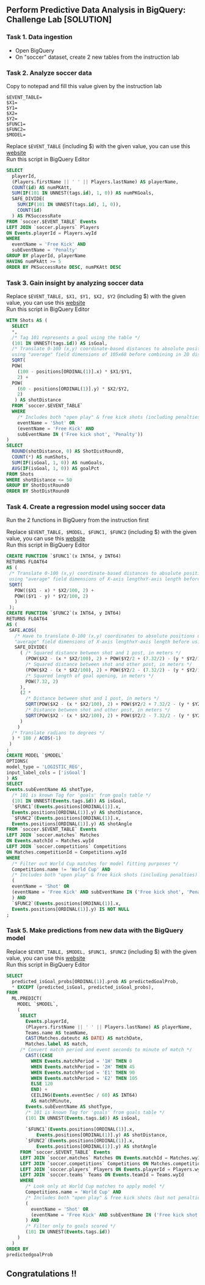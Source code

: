## Perform Predictive Data Analysis in BigQuery: Challenge Lab [SOLUTION]

### Task 1. Data ingestion
* Open BigQuery
* On "soccer" dataset, create 2 new tables from the instruction lab

### Task 2. Analyze soccer data
Copy to notepad and fill this value given by the instruction lab
```
$EVENT_TABLE=
$X1=
$Y1=
$X2=
$Y2=
$FUNC1=
$FUNC2=
$MODEL=
```
Replace ```$EVENT_TABLE``` (including $) with the given value, you can use this [website](https://www.browserling.com/tools/text-replace) <br />
Run this script in BigQuery Editor
```sql
SELECT
  playerId,
  (Players.firstName || ' ' || Players.lastName) AS playerName,
  COUNT(id) AS numPKAtt,
  SUM(IF(101 IN UNNEST(tags.id), 1, 0)) AS numPKGoals,
  SAFE_DIVIDE(
    SUM(IF(101 IN UNNEST(tags.id), 1, 0)),
    COUNT(id)
  ) AS PKSuccessRate
FROM `soccer.$EVENT_TABLE` Events
LEFT JOIN `soccer.players` Players
ON Events.playerId = Players.wyId
WHERE
  eventName = 'Free Kick' AND
  subEventName = 'Penalty'
GROUP BY playerId, playerName
HAVING numPkAtt >= 5
ORDER BY PKSuccessRate DESC, numPKAtt DESC
```

### Task 3. Gain insight by analyzing soccer data
Replace ```$EVENT_TABLE, $X1, $Y1, $X2, $Y2``` (including $) with the given value, you can use this [website](https://www.browserling.com/tools/text-replace) <br />
Run this script in BigQuery Editor
```sql
WITH Shots AS (
  SELECT
  *,
  /* Tag 101 represents a goal using the table */
  (101 IN UNNEST(tags.id)) AS isGoal,
  /* Translate 0-100 (x,y) coordinate-based distances to absolute positions
  using "average" field dimensions of 105x68 before combining in 2D dist calc */
  SQRT(
  POW(
    (100 - positions[ORDINAL(1)].x) * $X1/$Y1,
    2) +
  POW(
    (60 - positions[ORDINAL(1)].y) * $X2/$Y2,
    2)
   ) AS shotDistance
  FROM `soccer.$EVENT_TABLE`
  WHERE
    /* Includes both "open play" & free kick shots (including penalties) */
    eventName = 'Shot' OR
    (eventName = 'Free Kick' AND
    subEventName IN ('Free kick shot', 'Penalty'))
)
SELECT
  ROUND(shotDistance, 0) AS ShotDistRound0,
  COUNT(*) AS numShots,
  SUM(IF(isGoal, 1, 0)) AS numGoals,
  AVG(IF(isGoal, 1, 0)) AS goalPct
FROM Shots
WHERE shotDistance <= 50
GROUP BY ShotDistRound0
ORDER BY ShotDistRound0
```

### Task 4. Create a regression model using soccer data
Run the 2 functions in BigQuery from the instruction first

Replace ```$EVENT_TABLE, $MODEL, $FUNC1, $FUNC2``` (including $) with the given value, you can use this [website](https://www.browserling.com/tools/text-replace) <br />
Run this script in BigQuery Editor
```sql
CREATE FUNCTION `$FUNC1`(x INT64, y INT64)
RETURNS FLOAT64
AS (
 /* Translate 0-100 (x,y) coordinate-based distances to absolute positions
 using "average" field dimensions of X-axis lengthxY-axis length before combining in 2D dist calc */
 SQRT(
   POW(($X1 - x) * $X2/100, 2) +
   POW(($Y1 - y) * $Y2/100, 2)
   )
 );
CREATE FUNCTION `$FUNC2`(x INT64, y INT64)
RETURNS FLOAT64
AS (
 SAFE.ACOS(
   /* Have to translate 0-100 (x,y) coordinates to absolute positions using
   "average" field dimensions of X-axis lengthxY-axis length before using in various distance calcs */
   SAFE_DIVIDE(
     ( /* Squared distance between shot and 1 post, in meters */
       (POW($X2 - (x * $X2/100), 2) + POW($Y2/2 + (7.32/2) - (y * $Y2/100), 2)) +
       /* Squared distance between shot and other post, in meters */
       (POW($X2 - (x * $X2/100), 2) + POW($Y2/2 - (7.32/2) - (y * $Y2/100), 2)) -
       /* Squared length of goal opening, in meters */
       POW(7.32, 2)
     ),
     (2 *
       /* Distance between shot and 1 post, in meters */
       SQRT(POW($X2 - (x * $X2/100), 2) + POW($Y2/2 + 7.32/2 - (y * $Y2/100), 2)) *
       /* Distance between shot and other post, in meters */
       SQRT(POW($X2 - (x * $X2/100), 2) + POW($Y2/2 - 7.32/2 - (y * $Y2/100), 2))
     )
    )
  /* Translate radians to degrees */
  ) * 180 / ACOS(-1)
 )
;
CREATE MODEL `$MODEL`
OPTIONS(
model_type = 'LOGISTIC_REG',
input_label_cols = ['isGoal']
) AS
SELECT
Events.subEventName AS shotType,
  /* 101 is known Tag for 'goals' from goals table */
  (101 IN UNNEST(Events.tags.id)) AS isGoal,
  `$FUNC1`(Events.positions[ORDINAL(1)].x,
  Events.positions[ORDINAL(1)].y) AS shotDistance,
  `$FUNC2`(Events.positions[ORDINAL(1)].x,
  Events.positions[ORDINAL(1)].y) AS shotAngle
FROM `soccer.$EVENT_TABLE` Events
LEFT JOIN `soccer.matches` Matches
ON Events.matchId = Matches.wyId
LEFT JOIN `soccer.competitions` Competitions
ON Matches.competitionId = Competitions.wyId
WHERE
  /* Filter out World Cup matches for model fitting purposes */
  Competitions.name != 'World Cup' AND
  /* Includes both "open play" & free kick shots (including penalties) */
  (
  eventName = 'Shot' OR
  (eventName = 'Free Kick' AND subEventName IN ('Free kick shot', 'Penalty'))
  ) AND
  `$FUNC2`(Events.positions[ORDINAL(1)].x,
  Events.positions[ORDINAL(1)].y) IS NOT NULL
;
```

### Task 5. Make predictions from new data with the BigQuery model
Replace ```$EVENT_TABLE, $MODEL, $FUNC1, $FUNC2``` (including $) with the given value, you can use this [website](https://www.browserling.com/tools/text-replace) <br />
Run this script in BigQuery Editor
```sql
SELECT
  predicted_isGoal_probs[ORDINAL(1)].prob AS predictedGoalProb,
  * EXCEPT (predicted_isGoal, predicted_isGoal_probs),
FROM
  ML.PREDICT(
    MODEL `$MODEL`, 
    (
     SELECT
       Events.playerId,
       (Players.firstName || ' ' || Players.lastName) AS playerName,
       Teams.name AS teamName,
       CAST(Matches.dateutc AS DATE) AS matchDate,
       Matches.label AS match,
     /* Convert match period and event seconds to minute of match */
       CAST((CASE
         WHEN Events.matchPeriod = '1H' THEN 0
         WHEN Events.matchPeriod = '2H' THEN 45
         WHEN Events.matchPeriod = 'E1' THEN 90
         WHEN Events.matchPeriod = 'E2' THEN 105
         ELSE 120
         END) +
         CEILING(Events.eventSec / 60) AS INT64)
         AS matchMinute,
       Events.subEventName AS shotType,
       /* 101 is known Tag for 'goals' from goals table */
       (101 IN UNNEST(Events.tags.id)) AS isGoal,
     
       `$FUNC1`(Events.positions[ORDINAL(1)].x,
           Events.positions[ORDINAL(1)].y) AS shotDistance,
       `$FUNC2`(Events.positions[ORDINAL(1)].x,
           Events.positions[ORDINAL(1)].y) AS shotAngle
     FROM `soccer.$EVENT_TABLE` Events
     LEFT JOIN `soccer.matches` Matches ON Events.matchId = Matches.wyId
     LEFT JOIN `soccer.competitions` Competitions ON Matches.competitionId = Competitions.wyId
     LEFT JOIN `soccer.players` Players ON Events.playerId = Players.wyId
     LEFT JOIN `soccer.teams` Teams ON Events.teamId = Teams.wyId
     WHERE
       /* Look only at World Cup matches to apply model */
       Competitions.name = 'World Cup' AND
       /* Includes both "open play" & free kick shots (but not penalties) */
       (
         eventName = 'Shot' OR
         (eventName = 'Free Kick' AND subEventName IN ('Free kick shot'))
       ) AND
       /* Filter only to goals scored */
       (101 IN UNNEST(Events.tags.id))
    )
  )
ORDER BY
predictedgoalProb
```

## Congratulations !! 
